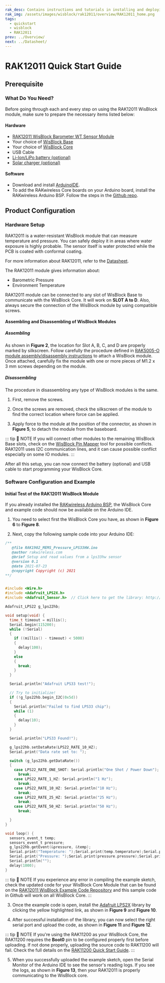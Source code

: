 ```yaml
---
rak_desc: Contains instructions and tutorials in installing and deploying your RAK12011. Instructions are written in a detailed and step-by-step manner for an easier experience in setting up your device. Aside from the hardware configuration, it also contains a software setup that includes detailed example codes that will help you get started.
rak_img: /assets/images/wisblock/rak12011/overview/RAK12011_home.png
tags:
  - quickstart
  - wisblock
  - RAK12011
prev: ../Overview/ 
next: ../Datasheet/ 
---
```


# RAK12011 Quick Start Guide

<!--
## Introduction

This guide introduces the RAK12011 WisBlock Barometer WT Sensor and how to program with it.


-->

## Prerequisite

### What Do You Need?

Before going through each and every step on using the RAK12011 WisBlock module, make sure to prepare the necessary items listed below:

#### Hardware

- [RAK12011 WisBlock Barometer WT Sensor Module](https://store.rakwireless.com/products/wisblock-barometer-wt-sensor-rak12011)
- Your choice of [WisBlock Base](https://store.rakwireless.com/collections/wisblock-base) 
- Your choice of [WisBlock Core](https://store.rakwireless.com/collections/wisblock-core)
- USB Cable
- [Li-Ion/LiPo battery (optional)](https://store.rakwireless.com/collections/wisblock-accessory/products/battery-connector-cable)
- [Solar charger (optional)](https://store.rakwireless.com/collections/wisblock-accessory/products/solar-panel-connector-cable)

#### Software

- Download and install [ArduinoIDE](https://www.arduino.cc/en/Main/Software).
- To add the RAKwireless Core boards on your Arduino board, install the RAKwireless Arduino BSP. Follow the steps in the [Github repo](https://github.com/RAKWireless/RAKwireless-Arduino-BSP-Index).

## Product Configuration

### Hardware Setup

RAK12011 is a water-resistant WisBlock module that can measure temperature and pressure. You can safely deploy it in areas where water exposure is highly probable. The sensor itself is water protected while the PCB is coated with conformal coating.

For more information about RAK12011, refer to the [Datasheet](../Datasheet/).

The RAK12011 module gives information about:
- Barometric Pressure
- Environment Temperature

RAK12011 module can be connected to any slot of WisBlock Base to communicate with the WisBlock Core. It will work on **SLOT A to D**. Also, always secure the connection of the WisBlock module by using compatible screws.

<rk-img
  src="/assets/images/wisblock/rak12011/quickstart/rak12011-assembly.png"
  width="45%"
  caption="RAK12011 connection to WisBlock Base"
/>

#### Assembling and Disassembling of WisBlock Modules

##### Assembling

As shown in **Figure 2**, the location for Slot A, B, C, and D are properly marked by silkscreen. Follow carefully the procedure defined in [RAK5005-O module assembly/disassembly instructions](https://docs.rakwireless.com/Knowledge-Hub/Learn/RAK5005-O-Baseboard-Installation-Guide/) to attach a WisBlock module. Once attached, carefully fix the module with one or more pieces of M1.2 x 3&nbsp;mm screws depending on the module.

<rk-img
  src="/assets/images/wisblock/rak12011/quickstart/mounting-mechanism.png"
  width="50%"
  caption="RAK12011 connection to WisBlock Base"
/>

##### Disassembling

The procedure in disassembling any type of WisBlock modules is the same. 

1. First, remove the screws.  

<rk-img
  src="/assets/images/wisblock/rak12011/quickstart/removing-screws.png"
  width="70%"
  caption="Removing screws from the WisBlock module"
/>

2. Once the screws are removed, check the silkscreen of the module to find the correct location where force can be applied.

<rk-img
  src="/assets/images/wisblock/rak12011/quickstart/detach_silkscreen.png"
  width="70%"
  caption="Detaching silkscreen on the WisBlock module"
/>

3. Apply force to the module at the position of the connector, as shown in **Figure 5**, to detach the module from the baseboard.

<rk-img
  src="/assets/images/wisblock/rak12011/quickstart/detach_module.png"
  width="70%"
  caption="Applying even forces on the proper location of a WisBlock module"
/>

::: tip 📝 NOTE
If you will connect other modules to the remaining WisBlock Base slots, check on the [WisBlock Pin Mapper](https://docs.rakwireless.com/Knowledge-Hub/Pin-Mapper/) tool for possible conflicts. RAK12011 uses I2C communication lines, and it can cause possible conflict especially on some IO modules. 
:::


After all this setup, you can now connect the battery (optional) and USB cable to start programming your WisBlock Core.

### Software Configuration and Example

#### Initial Test of the RAK12011 WisBlock Module

If you already installed the [RAKwireless Arduino BSP](https://github.com/RAKWireless/RAKwireless-Arduino-BSP-Index), the WisBlock Core and example code should now be available on the Arduino IDE.

1. You need to select first the WisBlock Core you have, as shown in **Figure 6** to **Figure 8**.

<rk-img
  src="/assets/images/wisblock/rak12011/quickstart/rak4631-board.png"
  width="100%"
  caption="Selecting RAK4631 as WisBlock Core"
/>

<rk-img
  src="/assets/images/wisblock/rak12011/quickstart/rak11200-board.png"
  width="100%"
  caption="Selecting RAK11200 as WisBlock Core"
/>

<rk-img
  src="/assets/images/wisblock/rak12011/quickstart/rak11310-board.png"
  width="100%"
  caption="Selecting RAK11310 as WisBlock Core"
/>

2. Next, copy the following sample code into your Arduino IDE:

```c
/**
   @file RAK1902_MEMS_Pressure_LPS33HW.ino
   @author rakwireless.com
   @brief Setup and read values from a lps33hw sensor
   @version 0.1
   @date 2021-07-23
   @copyright Copyright (c) 2021
**/


#include <Wire.h>
#include <Adafruit_LPS2X.h>
#include <Adafruit_Sensor.h>  // Click here to get the library: http://librarymanager/All#Adafruit_LPS2X

Adafruit_LPS22 g_lps22hb;

void setup(void) {
  time_t timeout = millis();
  Serial.begin(115200);
  while (!Serial)
  {
    if ((millis() - timeout) < 5000)
    {
      delay(100);
    }
    else
    {
      break;
    }
  }

  Serial.println("Adafruit LPS33 test!");

  // Try to initialize!
  if (!g_lps22hb.begin_I2C(0x5d)) 
  {
    Serial.println("Failed to find LPS33 chip");
    while (1) 
    { 
      delay(10); 
    }
  }

  Serial.println("LPS33 Found!");

  g_lps22hb.setDataRate(LPS22_RATE_10_HZ);
  Serial.print("Data rate set to: ");

  switch (g_lps22hb.getDataRate()) 
  {
    case LPS22_RATE_ONE_SHOT: Serial.println("One Shot / Power Down"); 
      break;
    case LPS22_RATE_1_HZ: Serial.println("1 Hz"); 
      break;
    case LPS22_RATE_10_HZ: Serial.println("10 Hz"); 
      break;
    case LPS22_RATE_25_HZ: Serial.println("25 Hz"); 
      break;
    case LPS22_RATE_50_HZ: Serial.println("50 Hz"); 
      break;

  }
}

void loop() {
  sensors_event_t temp;
  sensors_event_t pressure;
  g_lps22hb.getEvent(&pressure, &temp);
  Serial.print("Temperature: ");Serial.print(temp.temperature);Serial.println(" degrees C");
  Serial.print("Pressure: ");Serial.print(pressure.pressure);Serial.println(" hPa");
  Serial.println("");
  delay(1000);
}

```
::: tip 📝 NOTE
If you experience any error in compiling the example sketch, check the updated code for your WisBlock Core Module that can be found on the [RAK12011 WisBlock Example Code Repository](https://github.com/RAKWireless/WisBlock/tree/master/examples/common/sensors/RAK12011_MEMS_Pressure_LPS33HW) and this sample code in Github will work on all WisBlock Core.
:::

3. Once the example code is open, install the [Adafruit LPS2X](https://github.com/adafruit/Adafruit_LPS2X) library by clicking the yellow highlighted link, as shown in **Figure 9** and **Figure 10**.

<rk-img
  src="/assets/images/wisblock/rak12011/quickstart/rak12011-lib.png"
  width="100%"
  caption="Accessing the library used for RAK12011 Module"
/>

<rk-img
  src="/assets/images/wisblock/rak12011/quickstart/rak12011-libinstall.png"
  width="70%"
  caption="Installing the compatible library for RAK12011 Module"
/>

4. After successful installation of the library, you can now select the right serial port and upload the code, as shown in **Figure 11** and **Figure 12**.

::: tip 📝 NOTE
If you're using the RAK11200 as your WisBlock Core, the RAK11200 requires the **Boot0** pin to be configured properly first before uploading. If not done properly, uploading the source code to RAK11200 will fail. Check the full details on the [RAK11200 Quick Start Guide](https://docs.rakwireless.com/Product-Categories/WisBlock/RAK11200/Quickstart/#uploading-to-wisblock).
:::

<rk-img
  src="/assets/images/wisblock/rak12011/quickstart/rak4631-selectport.png"
  width="100%"
  caption="Selecting the correct Serial Port"
/>

<rk-img
  src="/assets/images/wisblock/rak12011/quickstart/rak4631-upload.png"
  width="100%"
  caption="Uploading the RAK12011 example code"
/>

5. When you successfully uploaded the example sketch, open the Serial Monitor of the Arduino IDE to see the sensor's reading logs. If you see the logs, as shown in **Figure 13**, then your RAK12011 is properly communicating to the WisBlock core.

<rk-img
  src="/assets/images/wisblock/rak12011/quickstart/rak12011-logs.png"
  width="70%"
  caption="RAK12011 Pressure & Temperature data logs"
/>
